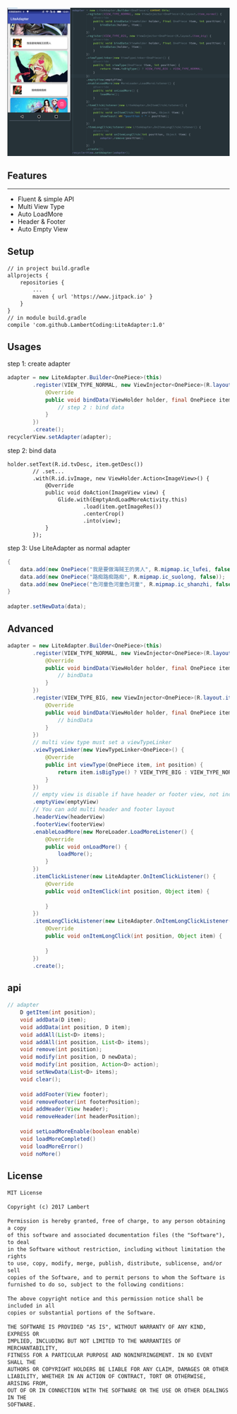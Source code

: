  ![image](https://github.com/LambertCoding/LiteAdapter/blob/master/LiteAdapter.png)
 
 ## Features
 ---
* Fluent & simple API
* Multi View Type
* Auto LoadMore
* Header & Footer
* Auto Empty View

## Setup
```
// in project build.gradle
allprojects {
    repositories {
        ...
        maven { url 'https://www.jitpack.io' }
    }
}
// in module build.gradle
compile 'com.github.LambertCoding:LiteAdapter:1.0'
```
## Usages
step 1: create adapter
```java
adapter = new LiteAdapter.Builder<OnePiece>(this)
        .register(VIEW_TYPE_NORMAL, new ViewInjector<OnePiece>(R.layout.item_normal) {
            @Override
            public void bindData(ViewHolder holder, final OnePiece item, int position) {
                // step 2 : bind data
            }
        })
        .create();
recyclerView.setAdapter(adapter);
```
step 2: bind data
```aidl
holder.setText(R.id.tvDesc, item.getDesc())
        // .set...
        .with(R.id.ivImage, new ViewHolder.Action<ImageView>() {
            @Override
            public void doAction(ImageView view) {
                Glide.with(EmptyAndLoadMoreActivity.this)
                        .load(item.getImageRes())
                        .centerCrop()
                        .into(view);
            }
        });
```

step 3: Use LiteAdapter as normal adapter
```java
{
    data.add(new OnePiece("我是要做海贼王的男人", R.mipmap.ic_lufei, false));
    data.add(new OnePiece("路痴路痴路痴", R.mipmap.ic_suolong, false));
    data.add(new OnePiece("色河童色河童色河童", R.mipmap.ic_shanzhi, false));
}

adapter.setNewData(data);
```
## Advanced
```java
adapter = new LiteAdapter.Builder<OnePiece>(this)
        .register(VIEW_TYPE_NORMAL, new ViewInjector<OnePiece>(R.layout.item_normal) {
            @Override
            public void bindData(ViewHolder holder, final OnePiece item, int position) {
                // bindData
            }
        })
        .register(VIEW_TYPE_BIG, new ViewInjector<OnePiece>(R.layout.item_big) {
            @Override
            public void bindData(ViewHolder holder, final OnePiece item, int position) {
                // bindData
            }
        })
        // multi view type must set a viewTypeLinker
        .viewTypeLinker(new ViewTypeLinker<OnePiece>() {
            @Override
            public int viewType(OnePiece item, int position) {
                return item.isBigType() ? VIEW_TYPE_BIG : VIEW_TYPE_NORMAL;
            }
        })
        // empty view is disable if have header or footer view, not include load more footer
        .emptyView(emptyView)
        // You can add multi header and footer layout
        .headerView(headerView)
        .footerView(footerView)
        .enableLoadMore(new MoreLoader.LoadMoreListener() {
            @Override
            public void onLoadMore() {
                loadMore();
            }
        })
        .itemClickListener(new LiteAdapter.OnItemClickListener() {
            @Override
            public void onItemClick(int position, Object item) {

            }
        })
        .itemLongClickListener(new LiteAdapter.OnItemLongClickListener() {
            @Override
            public void onItemLongClick(int position, Object item) {

            }
        })
        .create();
```
## api
```java
// adapter
    D getItem(int position);
    void addData(D item);
    void addData(int position, D item);
    void addAll(List<D> items);
    void addAll(int position, List<D> items);
    void remove(int position);
    void modify(int position, D newData);
    void modify(int position, Action<D> action);
    void setNewData(List<D> items);
    void clear();

    void addFooter(View footer);
    void removeFooter(int footerPosition);
    void addHeader(View header);
    void removeHeader(int headerPosition);
    
    void setLoadMoreEnable(boolean enable)
    void loadMoreCompleted()
    void loadMoreError()
    void noMore()
```
## License
    MIT License

    Copyright (c) 2017 Lambert

    Permission is hereby granted, free of charge, to any person obtaining a copy
    of this software and associated documentation files (the "Software"), to deal
    in the Software without restriction, including without limitation the rights
    to use, copy, modify, merge, publish, distribute, sublicense, and/or sell
    copies of the Software, and to permit persons to whom the Software is
    furnished to do so, subject to the following conditions:

    The above copyright notice and this permission notice shall be included in all
    copies or substantial portions of the Software.

    THE SOFTWARE IS PROVIDED "AS IS", WITHOUT WARRANTY OF ANY KIND, EXPRESS OR
    IMPLIED, INCLUDING BUT NOT LIMITED TO THE WARRANTIES OF MERCHANTABILITY,
    FITNESS FOR A PARTICULAR PURPOSE AND NONINFRINGEMENT. IN NO EVENT SHALL THE
    AUTHORS OR COPYRIGHT HOLDERS BE LIABLE FOR ANY CLAIM, DAMAGES OR OTHER
    LIABILITY, WHETHER IN AN ACTION OF CONTRACT, TORT OR OTHERWISE, ARISING FROM,
    OUT OF OR IN CONNECTION WITH THE SOFTWARE OR THE USE OR OTHER DEALINGS IN THE
    SOFTWARE.